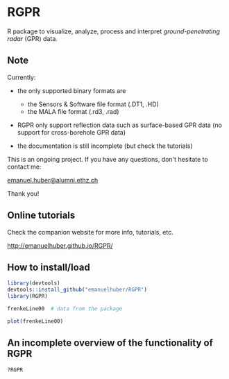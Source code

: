 # RGPR
R package to visualize, analyze, process and interpret *ground-penetrating radar* (GPR) data.

## Note
Currently:

* the only supported binary formats are 
    
    - the Sensors & Software file format (.DT1, .HD)
    - the MALA file format (.rd3, .rad)
    
* RGPR only support reflection data such as surface-based GPR data (no support for cross-borehole GPR data)
* the documentation is still incomplete (but check the tutorials)

This is an ongoing project.
If you have any questions, don't hesitate to contact me:

emanuel.huber@alumni.ethz.ch

Thank you!

## Online tutorials
Check the companion website for more info, tutorials, etc.

http://emanuelhuber.github.io/RGPR/

## How to install/load

```r
library(devtools)
devtools::install_github("emanuelhuber/RGPR")
library(RGPR)

frenkeLine00  # data from the package

plot(frenkeLine00)

```

## An incomplete overview of the functionality of RGPR
```r
?RGPR
```

